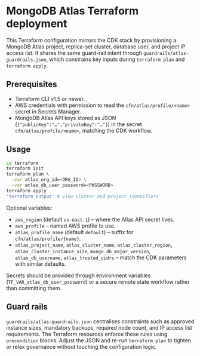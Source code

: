 # MongoDB Atlas Terraform deployment

This Terraform configuration mirrors the CDK stack by provisioning a MongoDB Atlas project, replica-set cluster, database user, and project IP access list. It shares the same guard-rail intent through `guardrails/atlas-guardrails.json`, which constrains key inputs during `terraform plan` and `terraform apply`.

## Prerequisites

* Terraform CLI v1.5 or newer.
* AWS credentials with permission to read the `cfn/atlas/profile/<name>` secret in Secrets Manager.
* MongoDB Atlas API keys stored as JSON (`{"publicKey":"…","privateKey":"…"}`) in the secret `cfn/atlas/profile/<name>`, matching the CDK workflow.

## Usage

```bash
cd terraform
terraform init
terraform plan \
  -var atlas_org_id=<ORG_ID> \
  -var atlas_db_user_password=<PASSWORD>
terraform apply
'terraform output' # view cluster and project identifiers
```

Optional variables:

* `aws_region` (default `us-east-1`) – where the Atlas API secret lives.
* `aws_profile` – named AWS profile to use.
* `atlas_profile_name` (default `default`) – suffix for `cfn/atlas/profile/{name}`.
* `atlas_project_name`, `atlas_cluster_name`, `atlas_cluster_region`, `atlas_cluster_instance_size`, `mongo_db_major_version`, `atlas_db_username`, `atlas_trusted_cidrs` – match the CDK parameters with similar defaults.

Secrets should be provided through environment variables (`TF_VAR_atlas_db_user_password`) or a secure remote state workflow rather than committing them.

## Guard rails

`guardrails/atlas-guardrails.json` centralises constraints such as approved instance sizes, mandatory backups, required node count, and IP access list requirements. The Terraform resources enforce these rules using `precondition` blocks. Adjust the JSON and re-run `terraform plan` to tighten or relax governance without touching the configuration logic.
